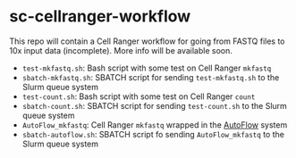 # sc-cellranger-workflow

This repo will contain a Cell Ranger workflow for going from FASTQ files to 10x input data (incomplete). More info will be available soon.

- `test-mkfastq.sh`: Bash script with some test on Cell Ranger ``mkfastq``
- `sbatch-mkfastq.sh`: SBATCH script for sending ``test-mkfastq.sh`` to the Slurm queue system
- `test-count.sh`: Bash script with some test on Cell Ranger `count`
- `sbatch-count.sh`: SBATCH script for sending `test-count.sh` to the Slurm queue system
- `AutoFlow_mkfastq`: Cell Ranger `mkfastq` wrapped in the [AutoFlow](https://github.com/seoanezonjic/autoflow) system
- `sbatch-autoflow.sh`: SBATCH script fo sending `AutoFlow_mkfastq` to the Slurm queue system
